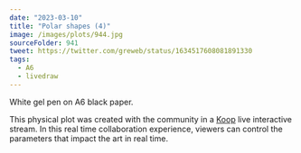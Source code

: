 ```yaml
---
date: "2023-03-10"
title: "Polar shapes (4)"
image: /images/plots/944.jpg
sourceFolder: 941
tweet: https://twitter.com/greweb/status/1634517608081891330
tags:
  - A6
  - livedraw
---
```


White gel pen on A6 black paper.

This physical plot was created with the community in a [Koop](https://koop.xyz) live interactive stream. In this real time collaboration experience, viewers can control the parameters that impact the art in real time.
